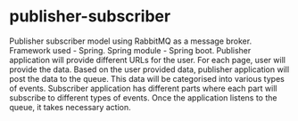 # publisher-subscriber
Publisher subscriber model using RabbitMQ as a message broker.
Framework used - Spring.
Spring module - Spring boot.
Publisher application will provide different URLs for the user. For each page, user will provide the data. Based on the user provided data, publisher application will post the data to the queue. This data will be categorised into various types of events.
Subscriber application has different parts where each part will subscribe to different types of events. Once the application listens to the queue, it takes necessary action.
